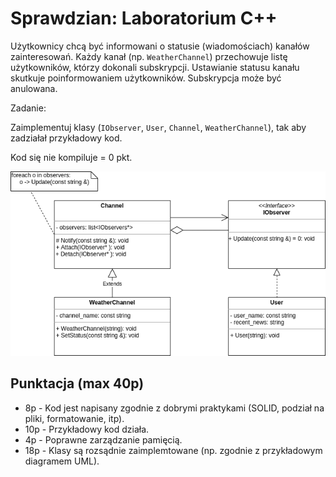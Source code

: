 # Sprawdzian: Laboratorium C++

Użytkownicy chcą być informowani o statusie (wiadomościach) kanałów zainteresowań.
Każdy kanał (np. `WeatherChannel`) przechowuje listę użytkowników, którzy dokonali subskrypcji.
Ustawianie statusu kanału skutkuje poinformowaniem użytkowników.
Subskrypcja może być anulowana.

Zadanie:

Zaimplementuj klasy (`IObserver`, `User`, `Channel`, `WeatherChannel`), tak aby zadziałał przykładowy kod.

Kod się nie kompiluje = 0 pkt.

![UML Diagram](uml_observer_pattern.png "Img Text")


## Punktacja (max 40p)

 * 8p - Kod jest napisany zgodnie z dobrymi praktykami (SOLID, podział na pliki, formatowanie, itp).
 * 10p - Przykładowy kod działa.
 * 4p - Poprawne zarządzanie pamięcią.
 * 18p - Klasy są rozsądnie zaimplemtowane (np. zgodnie z przykładowym diagramem UML).
